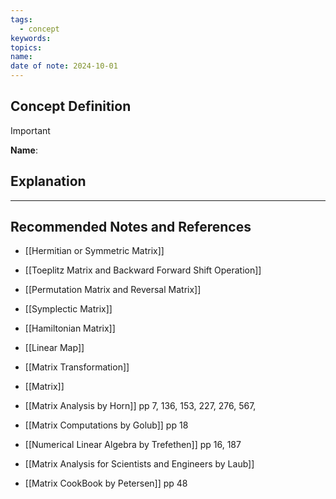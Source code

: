 ```yaml
---
tags:
  - concept
keywords: 
topics: 
name: 
date of note: 2024-10-01
---
```


## Concept Definition

>[!important]
>**Name**: 



## Explanation





-----------
##  Recommended Notes and References


- [[Hermitian or Symmetric Matrix]]
- [[Toeplitz Matrix and Backward Forward Shift Operation]]
- [[Permutation Matrix and Reversal Matrix]]
- [[Symplectic Matrix]]
- [[Hamiltonian Matrix]]


- [[Linear Map]]
- [[Matrix Transformation]]
- [[Matrix]]



- [[Matrix Analysis by Horn]] pp 7, 136, 153, 227, 276, 567, 
- [[Matrix Computations by Golub]] pp 18
- [[Numerical Linear Algebra by Trefethen]] pp 16, 187
- [[Matrix Analysis for Scientists and Engineers by Laub]]
- [[Matrix CookBook by Petersen]] pp 48